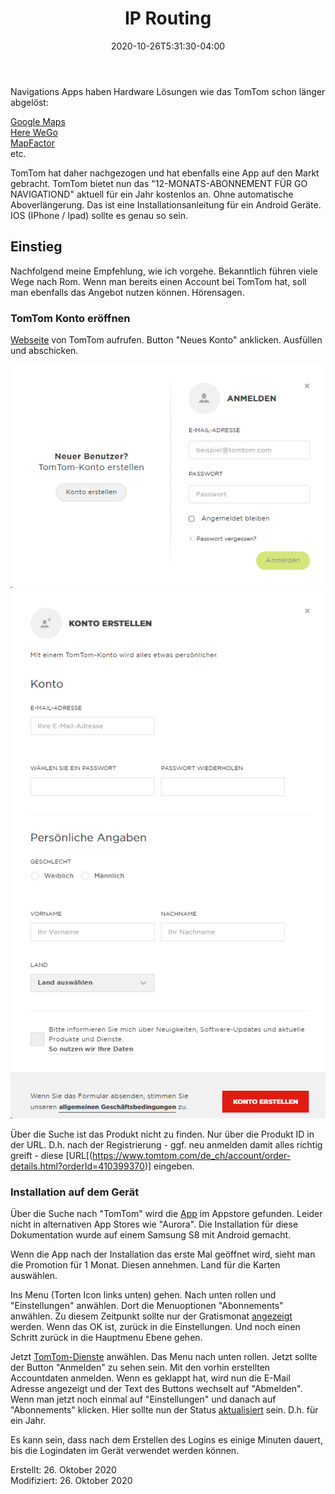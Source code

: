 ﻿---
title: "IP Routing"
date: 2020-10-26T5:31:30-04:00
categories:
  - Praxis
tags:
  - 
  - 
---

Navigations Apps haben Hardware Lösungen wie das TomTom schon länger abgelöst:

[Google Maps](https://play.google.com/store/apps/details?id=com.google.android.apps.mapslite)  
[Here WeGo](https://play.google.com/store/apps/details?id=com.here.app.maps)  
[MapFactor](https://play.google.com/store/apps/details?id=com.mapfactor.navigator)  
etc.  

TomTom hat daher nachgezogen und hat ebenfalls eine App auf den Markt gebracht. TomTom bietet nun das "12-MONATS-ABONNEMENT FÜR GO NAVIGATIOND" aktuell für ein Jahr kostenlos an. Ohne automatische Aboverlängerung. Das ist eine Installationsanleitung für ein Android Geräte. IOS (IPhone / Ipad) sollte es genau so sein.


## Einstieg  

Nachfolgend meine Empfehlung, wie ich vorgehe. Bekanntlich führen viele Wege nach Rom. Wenn man bereits einen Account bei TomTom hat, soll man  ebenfalls das Angebot nutzen können. Hörensagen.

### TomTom Konto eröffnen  

[Webseite](https://www.tomtom.com/uam/UI/Login?realm=uam&service=onetomtom&authlevel=1&goto=/uam/idpssoinit%3FmetaAlias%3D%2Fuam%2Fidp%26spEntityID%3Danchorage.prod.tomtom.com%26RelayState%3Dhttps%3A%2F%2Fwww.tomtom.com%2Fde_ch%2Faccount%2Fdetails.html)  von TomTom aufrufen. Button "Neues Konto" anklicken. Ausfüllen und abschicken.  

![Neues Konto](/image/30-5.png)  
![Registrierung](/image/30-6.png)  

Über die Suche ist das Produkt nicht zu finden. Nur über die Produkt ID in der URL. D.h. nach der Registrierung - ggf. neu anmelden damit alles richtig greift - diese [URL[(https://www.tomtom.com/de_ch/account/order-details.html?orderId=410399370)] eingeben.  

### Installation auf dem Gerät  

Über die Suche nach "TomTom" wird die [App](https://play.google.com/store/apps/details?id=com.tomtom.gplay.navapp&hl=ch) im Appstore gefunden. Leider nicht in alternativen App Stores wie "Aurora". Die Installation für diese Dokumentation wurde auf einem Samsung S8 mit Android gemacht. 

Wenn die App nach der Installation das erste Mal geöffnet wird, sieht man die Promotion für 1 Monat. Diesen annehmen. Land für die Karten auswählen.  

Ins Menu (Torten Icon links unten) gehen. Nach unten rollen und "Einstellungen" anwählen. Dort die Menuoptionen "Abonnements" anwählen. Zu diesem Zeitpunkt sollte nur der  Gratismonat [angezeigt](/image/30-1.png) werden. Wenn das OK ist, zurück in die Einstellungen. Und noch einen Schritt zurück in die Hauptmenu Ebene gehen.  

Jetzt [TomTom-Dienste](/image/30-2.png) anwählen. Das Menu nach unten rollen. Jetzt sollte der Button "Anmelden" zu sehen sein. Mit den vorhin erstellten Accountdaten anmelden. Wenn es geklappt hat, wird nun die E-Mail Adresse angezeigt und der Text des Buttons wechselt auf "Abmelden".  Wenn man jetzt noch einmal auf "Einstellungen" und danach auf "Abonnements" klicken. Hier sollte nun der Status [aktualisiert](/image/30-1.png) sein. D.h. für ein Jahr.

Es kann sein, dass nach dem Erstellen des Logins es einige Minuten dauert, bis die Logindaten im Gerät verwendet werden können.




Erstellt:		26. Oktober 2020  
Modifiziert:	26. Oktober 2020
